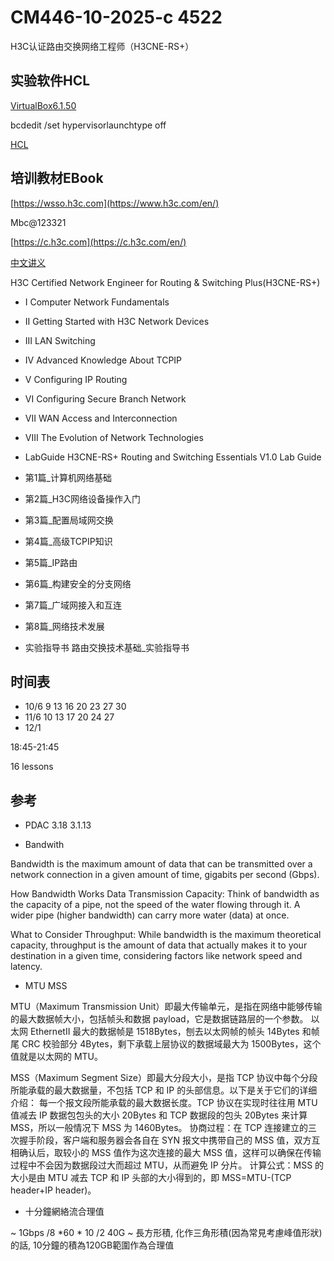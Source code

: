 # CM446-10-2025-c 4522

H3C认证路由交换网络工程师（H3CNE-RS+）

## 实验软件HCL


[VirtualBox6.1.50](https://www.virtualbox.org/wiki/Download_Old_Builds_6_1)

bcdedit /set hypervisorlaunchtype off

[HCL](https://www.h3c.com/cn/Home/Agreement//default.htm?t=HCL_Setup_V5.10.3&s=11068062)

## 培训教材EBook

[https://wsso.h3c.com](https://www.h3c.com/en/)

Mbc@123321

[https://c.h3c.com](https://c.h3c.com/en/)

[中文讲义](https://www.h3c.com/cn/BizPortal/TrainingPartner/TeachingMaterial/TeachingMaterialCertification.aspx)

H3C Certified Network Engineer for Routing &amp; Switching Plus(H3CNE-RS+)

- I Computer Network Fundamentals
- II Getting Started with H3C Network Devices	
- III LAN Switching	
- IV Advanced Knowledge About TCPIP	
- V Configuring IP Routing	
- VI Configuring Secure Branch Network	
- VII WAN Access and Interconnection	
- VIII The Evolution of Network Technologies	
- LabGuide	H3CNE-RS+ Routing and Switching Essentials V1.0 Lab Guide

- 第1篇_计算机网络基础	
- 第2篇_H3C网络设备操作入门	
- 第3篇_配置局域网交换	
- 第4篇_高级TCPIP知识	
- 第5篇_IP路由	
- 第6篇_构建安全的分支网络	
- 第7篇_广域网接入和互连	
- 第8篇_网络技术发展	
- 实验指导书	路由交换技术基础_实验指导书

## 时间表

- 10/6 9 13 16 20 23 27 30 
- 11/6 10 13 17 20 24 27 
- 12/1

18:45-21:45

16 lessons

## 参考

- PDAC 3.18 3.1.13

- Bandwith

Bandwidth is the maximum amount of data that can be transmitted over a network connection in a given amount of time, gigabits per second (Gbps).

How Bandwidth Works
Data Transmission Capacity: Think of bandwidth as the capacity of a pipe, not the speed of the water flowing through it. A wider pipe (higher bandwidth) can carry more water (data) at once.

What to Consider
Throughput: While bandwidth is the maximum theoretical capacity, throughput is the amount of data that actually makes it to your destination in a given time, considering factors like network speed and latency.

- MTU MSS

MTU（Maximum Transmission Unit）即最大传输单元，是指在网络中能够传输的最大数据帧大小，包括帧头和数据 payload，它是数据链路层的一个参数。
以太网 EthernetII 最大的数据帧是 1518Bytes，刨去以太网帧的帧头 14Bytes 和帧尾 CRC 校验部分 4Bytes，剩下承载上层协议的数据域最大为 1500Bytes，这个值就是以太网的 MTU。

MSS（Maximum Segment Size）即最大分段大小，是指 TCP 协议中每个分段所能承载的最大数据量，不包括 TCP 和 IP 的头部信息。以下是关于它们的详细介绍：
每一个报文段所能承载的最大数据长度。TCP 协议在实现时往往用 MTU 值减去 IP 数据包包头的大小 20Bytes 和 TCP 数据段的包头 20Bytes 来计算 MSS，所以一般情况下 MSS 为 1460Bytes。
协商过程：在 TCP 连接建立的三次握手阶段，客户端和服务器会各自在 SYN 报文中携带自己的 MSS 值，双方互相确认后，取较小的 MSS 值作为这次连接的最大 MSS 值，这样可以确保在传输过程中不会因为数据段过大而超过 MTU，从而避免 IP 分片。
计算公式：MSS 的大小是由 MTU 减去 TCP 和 IP 头部的大小得到的，即 MSS=MTU-(TCP header+IP header)。

- 十分鐘網絡流合理值

~ 1Gbps /8 *60 * 10 /2  40G
~ 長方形積, 化作三角形積(因為常見考慮峰值形狀)的話, 10分鐘的積為120GB範圍作為合理值



  



